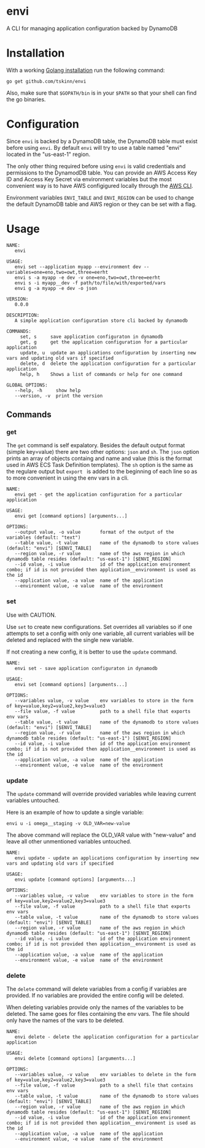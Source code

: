 # envi
A CLI for managing application configuration backed by DynamoDB

# Installation

With a working [Golang installation](https://golang.org/doc/install) run the following command:

``` shell
go get github.com/tskinn/envi
```

Also, make sure that `$GOPATH/bin` is in your `$PATH` so that your shell can find the go binaries.

# Configuration

Since `envi` is backed by a DynamoDB table, the DynamoDB table must
exist before using `envi`. By default `envi` will try to use a table named
"envi" located in the "us-east-1" region.

The only other thing required before using `envi` is valid credentials
and permissions to the DynamodDB table. You can provide an AWS Access
Key ID and Access Key Secret via environment variables but the most
convenient way is to have AWS configigured locally through the [AWS CLI](https://docs.aws.amazon.com/cli/latest/userguide/cli-chap-getting-started.html).

Environment variables `ENVI_TABLE` and `ENVI_REGION` can be used to
change the default DynamoDB table and AWS region or they can be set
with a flag.


# Usage
``` text
NAME:
   envi

USAGE:
   envi set --application myapp --environment dev --variables=one=eno,two=owt,three=eerht
   envi s -a myapp -e dev -v one=eno,two=owt,three=eerht
   envi s -i myapp__dev -f path/to/file/with/exported/vars
   envi g -a myapp -e dev -o json

VERSION:
   0.0.0

DESCRIPTION:
   A simple application configuration store cli backed by dynamodb

COMMANDS:
     set, s     save application configuraton in dynamodb
     get, g     get the application configuration for a particular application
     update, u  update an applications configuration by inserting new vars and updating old vars if specified
     delete, d  delete the application configuration for a particular application
     help, h    Shows a list of commands or help for one command

GLOBAL OPTIONS:
   --help, -h     show help
   --version, -v  print the version
```

## Commands

### get

The `get` command is self expalatory. Besides the default output
format (simple key=value) there are two other options: `json` and
`sh`. The `json` option prints an array of objects containg and name
and value (this is the format used in AWS ECS Task Definition
templates). The `sh` option is the same as the regulare output but
`export ` is added to the beginning of each line so as to more
convenient in using the env vars in a cli.

``` text
NAME:
   envi get - get the application configuration for a particular application

USAGE:
   envi get [command options] [arguments...]

OPTIONS:
   --output value, -o value       format of the output of the variables (default: "text")
   --table value, -t value        name of the dynamodb to store values (default: "envi") [$ENVI_TABLE]
   --region value, -r value       name of the aws region in which dynamodb table resides (default: "us-east-1") [$ENVI_REGION]
   --id value, -i value           id of the application environment combo; if id is not provided then application__environment is used as the id
   --application value, -a value  name of the application
   --environment value, -e value  name of the environment
```

### set

Use with CAUTION.

Use `set` to create new configurations. Set overrides all variables so
if one attempts to set a config with only one variable, all current
variables will be deleted and replaced with the single new variable.

If not creating a new config, it is better to use the `update` command.

``` text
NAME:
   envi set - save application configuraton in dynamodb

USAGE:
   envi set [command options] [arguments...]

OPTIONS:
   --variables value, -v value    env variables to store in the form of key=value,key2=value2,key3=value3
   --file value, -f value         path to a shell file that exports env vars
   --table value, -t value        name of the dynamodb to store values (default: "envi") [$ENVI_TABLE]
   --region value, -r value       name of the aws region in which dynamodb table resides (default: "us-east-1") [$ENVI_REGION]
   --id value, -i value           id of the application environment combo; if id is not provided then application__environment is used as the id
   --application value, -a value  name of the application
   --environment value, -e value  name of the environment
```

### update

The `update` command will override provided variables while leaving
current variables untouched.

Here is an example of how to update a single variable:

``` text
envi u -i omega__staging -v OLD_VAR=new-value
```

The above command will replace the OLD_VAR value with "new-value" and
leave all other unmentioned variables untouched.

``` text
NAME:
   envi update - update an applications configuration by inserting new vars and updating old vars if specified

USAGE:
   envi update [command options] [arguments...]

OPTIONS:
   --variables value, -v value    env variables to store in the form of key=value,key2=value2,key3=value3
   --file value, -f value         path to a shell file that exports env vars
   --table value, -t value        name of the dynamodb to store values (default: "envi") [$ENVI_TABLE]
   --region value, -r value       name of the aws region in which dynamodb table resides (default: "us-east-1") [$ENVI_REGION]
   --id value, -i value           id of the application environment combo; if id is not provided then application__environment is used as the id
   --application value, -a value  name of the application
   --environment value, -e value  name of the environment
```

### delete

The `delete` command will delete variables from a config if variables
are provided. If no variables are provided the entire config will be
deleted.

When deleting variables provide only the names of the variables to be
deleted. The same goes for files containing the env vars. The file
should only have the names of the vars to be deleted.

``` text
NAME:
   envi delete - delete the application configuration for a particular application

USAGE:
   envi delete [command options] [arguments...]

OPTIONS:
   --variables value, -v value    env variables to delete in the form of key=value,key2=value2,key3=value3
   --file value, -f value         path to a shell file that contains env vars
   --table value, -t value        name of the dynamodb to store values (default: "envi") [$ENVI_TABLE]
   --region value, -r value       name of the aws region in which dynamodb table resides (default: "us-east-1") [$ENVI_REGION]
   --id value, -i value           id of the application environment combo; if id is not provided then application__environment is used as the id
   --application value, -a value  name of the application
   --environment value, -e value  name of the environment
```

